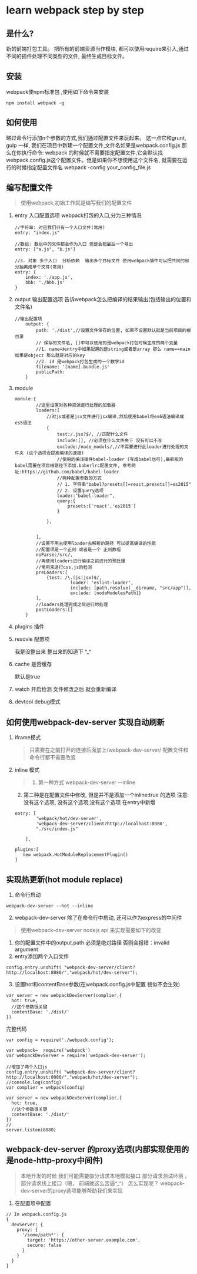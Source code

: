 # learn webpack step by step

## 是什么?

新的前端打包工具。
把所有的前端资源当作模块, 都可以使用require来引入,通过不同的插件处理不同类型的文件, 最终生成目标文件。

## 安装

webpack使npm标准包 ,使用如下命令来安装
```
npm install webpack -g
```

## 如何使用

略过命令行添加n个参数的方式,我们通过配置文件来玩起来。
这一点它和grunt, gulp 一样, 我们在项目中新建一个配置文件,文件名如果是webpack.config.js
那么在你执行命令: webpack 的时候就不需要指定配置文件,它会默认找webpack.config.js这个配置文件。但是如果你不想使用这个文件名,
就需要在运行的时候指定配置文件名 webpack -config your_config_file.js




## 编写配置文件

> 使用webpack,初始工作就是编写我们的配置文件

1. entry  入口配置选项
    webpack打包的入口,分为三种情况
    ```
    //字符串: 对应我们只有一个入口文件(常用)
    entry: "index.js"

    //数组: 数组中的文件都会作为入口 但是会把最后一个导出
    entry: ["a.js", "b.js"]

    //3. 对象 多个入口  分析依赖  输出多个目标文件 使用webpack插件可以把共同的部分抽离成单个文件(常用)
    entry: {
        index: './app.js',
        bbb: './bbb.js'
    }
    ```

2. output   输出配置选项
    告诉webpack怎么把编译的结果输出(包括输出的位置和文件名)

    ```
    //输出配置项
        output: {
            path: './dist',//设置文件保存的位置, 如果不设置默认就是当前项目的根目录
            // 保存的文件名, []中可以使用的是webpack打包时候生成的两个变量
            //1. name=》entry中如果配置的是string或者是array 那么 name==main 如果是object 那么就是对应的key
            //2. id 是webpack打包生成的一个数字id
            filename: '[name].bundle.js'
            publicPath:
        }
    ```

3. module

    ```
    module:{
            //这里设置对各种资源进行处理的加载器
            loaders:[
                //对js或者是jsx文件进行jsx编译,然后使用babel将es6语法编译成es5语法
                {
                    test:/.jsx?$/, //匹配什么文件
                    include:[], //必须在什么文件夹下 没有可以不写
                    exclude:/node_moduls/,//不需要进行此loader进行处理的文件夹 (这个选项会提高编译的速度)
                    //使用的编译插件babel-loader (写成babel也可),最新版的babel需要在项目根路径下添加.baberlrc配置文件, 参考网址:https://github.com/babel/babel-loader
                    //两种配置参数的方式
                    // 1. 字符串"babel?presets[]=react,presets[]=es2015"
                    // 2. 设置query选项
                    loader:"babel-loader",
                    query:{
                        presets:['react','es2015']
                    }

                },


            ],
            //设置不用去使用loader去解析的路径 可以提高编译的性能
            //配置项是一个正则 或者是一个 正则数组
            noParse:/src/,
            //再使用loaders进行编译之前进行的预处理
            //常用来进行css,js的检测
            preLoaders:[
                {test: /\.(js|jsx)$/,
                         loader: 'eslint-loader',
                         include: [path.resolve(__dirname, "src/app")],
                         exclude: [nodeModulesPath]}
            ],
            //loaders处理完成之后进行的处理
            postLoaders:[]
        }
    ```
4. plugins 插件


5. resovle 配置项

    我是没整出来 整出来的知道下 ^_^


6. cache 是否缓存

    默认是true

7. watch 开启检测 文件修改之后 就会重新编译

8. devtool debug模式



## 如何使用webpack-dev-server 实现自动刷新

1. iframe模式

    > 只需要在之前打开的连接后面加上/webpack-dev-server/<path>
    配置文件和命令行都不需要改变

2. inline 模式

    > 1) 第一种方式 webpack-dev-server --inline
    2) 第二种是在配置文件中修改, 但是并不是添加一个inline:true 的选项
     注意: 没有这个选项, 没有这个选项,没有这个选项
     在entry中新增
     ```
     entry: [
             'webpack/hot/dev-server',
             'webpack-dev-server/client?http://localhost:8080',
             "./src/index.js"

         ],

     plugins:[
        new webpack.HotModuleReplacementPlugin()
     ]

    ```

## 实现热更新(hot module replace)

1. 命令行启动
```
webpack-dev-server --hot --inline
```

2. webpack-dev-server 除了在命令行中启动, 还可以作为express的中间件
> 使用webpack-dev-server nodejs api 来实现需要如下的改变

1. 你的配置文件中的output.path 必须是绝对路径 否则会报错：invalid argument
2. entry添加两个入口文件
```
config.entry.unshift( "webpack-dev-server/client?http://localhost:8080/","webpack/hot/dev-server");
```
3. 设置hot和contentBase参数(在webpack.config.js中配置 貌似不会生效)
```
var server = new webpackDevServer(complier,{
  hot: true,
  //这个参数很关键
  contentBase: './dist/'
})
```

完整代码

```
var config = require('./webpack.config');

var webpack=  require('webpack')
var webpackDevServer = require('webpack-dev-server');

//增加了两个入口js
config.entry.unshift( "webpack-dev-server/client?http://localhost:8080/","webpack/hot/dev-server");
//console.log(config)
var complier = webpack(config)

var server = new webpackDevServer(complier,{
  hot: true,
  //这个参数很关键
  contentBase: './dist/'
})
//
server.listen(8080)

```
## webpack-dev-server 的proxy选项(内部实现使用的是node-http-proxy中间件)
> 本地开发的时候  我们可能需要部分请求本地模拟接口 部分请求测试环境 ， 部分请求线上接口（嗯， 前端就这么苦逼^_^）
怎么实现呢？
webpack-dev-server的proxy选项能够帮助我们来实现

1. 在配置项中配置
```
// In webpack.config.js
{
  devServer: {
    proxy: {
      '/some/path*': {
        target: 'https://other-server.example.com',
        secure: false
      }
    }
  }
}
```

